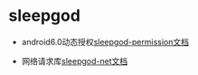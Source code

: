 # sleepgod

* android6.0动态授权[sleepgod-permission文档](sleepgod-permission/README.md)

* 网络请求库[sleepgod-net文档](sleepgod-net/README.md)
